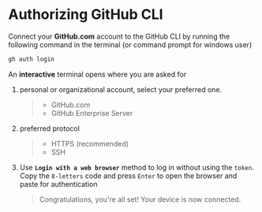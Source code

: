 # Authorizing GitHub CLI

Connect your **GitHub.com** account to the GitHub CLI by running the following command in the terminal (or command prompt for windows user)

```md
gh auth login
```

An **interactive** terminal opens where you are asked for

1. personal or organizational account, select your preferred one.

   > - GitHub.com
   > - GitHub Enterprise Server

2. preferred protocol

   > - HTTPS (recommended)
   > - SSH

3. Use **`Login with a web browser`** method to log in without using the `token`. Copy the `8-letters` code and press `Enter` to open the browser and paste for authentication

   > Congratulations, you're all set!
   > Your device is now connected.
